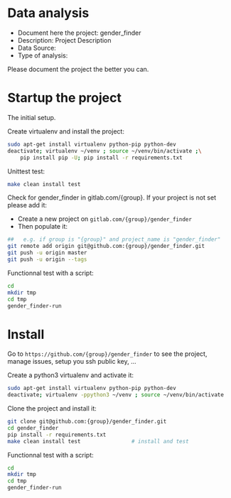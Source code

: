 # Data analysis
- Document here the project: gender_finder
- Description: Project Description
- Data Source:
- Type of analysis:

Please document the project the better you can.

# Startup the project

The initial setup.

Create virtualenv and install the project:
```bash
sudo apt-get install virtualenv python-pip python-dev
deactivate; virtualenv ~/venv ; source ~/venv/bin/activate ;\
    pip install pip -U; pip install -r requirements.txt
```

Unittest test:
```bash
make clean install test
```

Check for gender_finder in gitlab.com/{group}.
If your project is not set please add it:

- Create a new project on `gitlab.com/{group}/gender_finder`
- Then populate it:

```bash
##   e.g. if group is "{group}" and project_name is "gender_finder"
git remote add origin git@github.com:{group}/gender_finder.git
git push -u origin master
git push -u origin --tags
```

Functionnal test with a script:

```bash
cd
mkdir tmp
cd tmp
gender_finder-run
```

# Install

Go to `https://github.com/{group}/gender_finder` to see the project, manage issues,
setup you ssh public key, ...

Create a python3 virtualenv and activate it:

```bash
sudo apt-get install virtualenv python-pip python-dev
deactivate; virtualenv -ppython3 ~/venv ; source ~/venv/bin/activate
```

Clone the project and install it:

```bash
git clone git@github.com:{group}/gender_finder.git
cd gender_finder
pip install -r requirements.txt
make clean install test                # install and test
```
Functionnal test with a script:

```bash
cd
mkdir tmp
cd tmp
gender_finder-run
```

